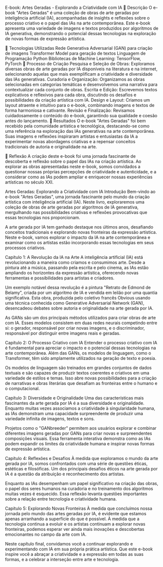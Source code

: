 E-book: Artes Geradas - Explorando a Criatividade com IA
📒 Descrição
O e-book "Artes Geradas" é uma coleção de obras de arte geradas por inteligência artificial (IA), acompanhadas de insights e reflexões sobre o processo criativo e o papel das IAs na arte contemporânea. Este e-book apresenta uma variedade de imagens e textos produzidos por algoritmos de IA generativa, demonstrando o potencial dessas tecnologias na exploração de novas formas de expressão artística.

🤖 Tecnologias Utilizadas
Rede Generativa Adversarial (GAN) para criação de imagens
Transformer Model para geração de textos
Linguagem de Programação Python
Bibliotecas de Machine Learning: TensorFlow, PyTorch
🧐 Processo de Criação
Pesquisa e Seleção de Obras: Exploramos diversas obras de arte geradas por IA disponíveis na literatura e na internet, selecionando aquelas que mais exemplificam a criatividade e diversidade das IAs generativas.
Curadoria e Organização: Organizamos as obras selecionadas em categorias temáticas e desenvolvemos uma narrativa para contextualizar cada conjunto de obras.
Escrita e Edição: Escrevemos textos explicativos e reflexivos para cada obra, discutindo os desafios e possibilidades da criação artística com IA.
Design e Layout: Criamos um layout atraente e intuitivo para o e-book, combinando imagens e textos de forma harmoniosa e cativante.
Revisão e Finalização: Revisamos cuidadosamente o conteúdo do e-book, garantindo sua qualidade e coesão antes do lançamento.
🚀 Resultados
O e-book "Artes Geradas" foi bem recebido pela comunidade artística e tecnológica, destacando-se como uma referência na exploração das IAs generativas na arte contemporânea. Suas imagens e reflexões inspiraram artistas e entusiastas da IA a experimentar novas abordagens criativas e a repensar conceitos tradicionais de autoria e originalidade na arte.

💭 Reflexão
A criação deste e-book foi uma jornada fascinante de descoberta e reflexão sobre o papel das IAs na criação artística. Ao explorar as obras apresentadas neste e-book, somos convidados a questionar nossas próprias percepções de criatividade e autenticidade, e a considerar como as IAs podem ampliar e enriquecer nossas experiências artísticas no século XXI.


Artes Geradas: Explorando a Criatividade com IA
Introdução
Bem-vindo ao e-book "Artes Geradas", uma jornada fascinante pelo mundo da criação artística com inteligência artificial (IA). Neste livro, exploraremos uma coleção de obras de arte geradas por algoritmos de IA generativa, mergulhando nas possibilidades criativas e reflexões provocativas que essas tecnologias nos proporcionam.

A arte gerada por IA tem ganhado destaque nos últimos anos, desafiando conceitos tradicionais e explorando novas fronteiras da expressão artística. Neste e-book, vamos explorar o impacto da IA na arte contemporânea e examinar como os artistas estão incorporando essas tecnologias em seus processos criativos.

Capítulo 1: A Revolução da IA na Arte
A inteligência artificial (IA) está revolucionando a maneira como criamos e consumimos arte. Desde a pintura até a música, passando pela escrita e pelo cinema, as IAs estão ampliando os horizontes da expressão artística, oferecendo novas ferramentas e possibilidades para artistas e criadores.

Um exemplo notável dessa revolução é a pintura "Retrato de Edmond de Belamy", criada por um algoritmo de IA e vendida em leilão por uma quantia significativa. Esta obra, produzida pelo coletivo francês Obvious usando uma técnica conhecida como Generative Adversarial Network (GAN), desencadeou debates sobre autoria e originalidade na arte gerada por IA.

As GANs são um dos principais métodos utilizados para criar obras de arte com IA. Esses modelos consistem em duas redes neurais competindo entre si: o gerador, responsável por criar novas imagens, e o discriminador, responsável por distinguir entre imagens reais e geradas.

Capítulo 2: O Processo Criativo com IA
Entender o processo criativo com IA é fundamental para apreciar o impacto e o potencial dessas tecnologias na arte contemporânea. Além das GANs, os modelos de linguagem, como o Transformer, têm sido amplamente utilizados na geração de texto e poesia.

Os modelos de linguagem são treinados em grandes conjuntos de dados textuais e são capazes de produzir textos coerentes e criativos em uma variedade de estilos e temas. Isso abre novas possibilidades para a criação de narrativas e obras literárias que desafiam as fronteiras entre o humano e o computacional.

Capítulo 3: Diversidade e Originalidade
Uma das características mais fascinantes da arte gerada por IA é a sua diversidade e originalidade. Enquanto muitas vezes associamos a criatividade à singularidade humana, as IAs demonstram uma capacidade surpreendente de produzir uma variedade infinita de imagens, textos e sons.

Projetos como o "GANbreeder" permitem aos usuários explorar e combinar diferentes imagens geradas por GANs para criar novas e surpreendentes composições visuais. Essa ferramenta interativa demonstra como as IAs podem expandir os limites da criatividade humana e inspirar novas formas de expressão artística.

Capítulo 4: Reflexões e Desafios
À medida que exploramos o mundo da arte gerada por IA, somos confrontados com uma série de questões éticas, estéticas e filosóficas. Um dos principais desafios éticos na arte gerada por IA é a questão da atribuição e reconhecimento dos artistas.

Enquanto as IAs desempenham um papel significativo na criação das obras, o papel dos seres humanos na curadoria e no treinamento dos algoritmos muitas vezes é esquecido. Essa reflexão levanta questões importantes sobre a relação entre tecnologia e criatividade humana.

Capítulo 5: Explorando Novas Fronteiras
À medida que concluímos nossa jornada pelo mundo das artes geradas por IA, é evidente que estamos apenas arranhando a superfície do que é possível. À medida que a tecnologia continua a evoluir e os artistas continuam a explorar novas fronteiras, podemos esperar ver ainda mais inovações e descobertas emocionantes no campo da arte com IA.

Neste capítulo final, convidamos você a continuar explorando e experimentando com IA em sua própria prática artística. Que este e-book inspire você a abraçar a criatividade e a expressão em todas as suas formas, e a celebrar a interseção entre arte e tecnologia.
